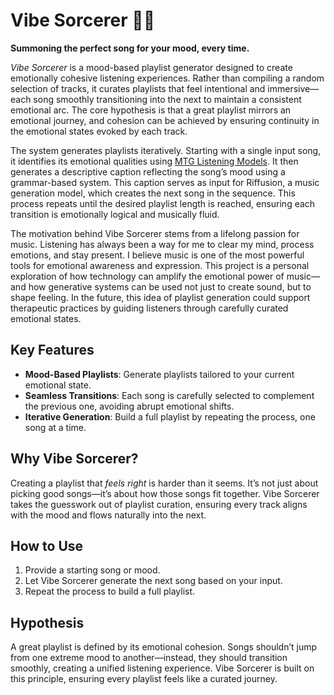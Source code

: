 # Vibe Sorcerer 🎼🔮  
**Summoning the perfect song for your mood, every time.**

*Vibe Sorcerer* is a mood-based playlist generator designed to create emotionally cohesive listening experiences. Rather than compiling a random selection of tracks, it curates playlists that feel intentional and immersive—each song smoothly transitioning into the next to maintain a consistent emotional arc. The core hypothesis is that a great playlist mirrors an emotional journey, and cohesion can be achieved by ensuring continuity in the emotional states evoked by each track.

The system generates playlists iteratively. Starting with a single input song, it identifies its emotional qualities using [MTG Listening Models](https://github.com/MTG/essentia). It then generates a descriptive caption reflecting the song’s mood using a grammar-based system. This caption serves as input for Riffusion, a music generation model, which creates the next song in the sequence. This process repeats until the desired playlist length is reached, ensuring each transition is emotionally logical and musically fluid.

The motivation behind Vibe Sorcerer stems from a lifelong passion for music. Listening has always been a way for me to clear my mind, process emotions, and stay present. I believe music is one of the most powerful tools for emotional awareness and expression. This project is a personal exploration of how technology can amplify the emotional power of music—and how generative systems can be used not just to create sound, but to shape feeling. In the future, this idea of playlist generation could support therapeutic practices by guiding listeners through carefully curated emotional states.

## Key Features  
- **Mood-Based Playlists**: Generate playlists tailored to your current emotional state.  
- **Seamless Transitions**: Each song is carefully selected to complement the previous one, avoiding abrupt emotional shifts.  
- **Iterative Generation**: Build a full playlist by repeating the process, one song at a time.  

## Why Vibe Sorcerer?  
Creating a playlist that *feels right* is harder than it seems. It’s not just about picking good songs—it’s about how those songs fit together. Vibe Sorcerer takes the guesswork out of playlist curation, ensuring every track aligns with the mood and flows naturally into the next.  

## How to Use  
1. Provide a starting song or mood.  
2. Let Vibe Sorcerer generate the next song based on your input.  
3. Repeat the process to build a full playlist.  

## Hypothesis  
A great playlist is defined by its emotional cohesion. Songs shouldn’t jump from one extreme mood to another—instead, they should transition smoothly, creating a unified listening experience. Vibe Sorcerer is built on this principle, ensuring every playlist feels like a curated journey.  
